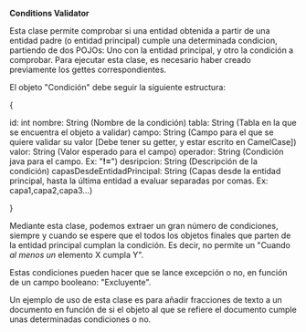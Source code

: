 **Conditions Validator**

Esta clase permite comprobar si una entidad obtenida a partir de una entidad padre (o entidad principal) cumple una determinada condicion, partiendo de dos POJOs: Uno con la entidad principal, y otro la condición a comprobar. Para ejecutar esta clase, es necesario haber creado previamente los gettes correspondientes.

El objeto "Condición" debe seguir la siguiente estructura:

{

id: int
nombre: String (Nombre de la condición)
tabla: String (Tabla en la que se encuentra el objeto a validar)
campo: String (Campo para el que se quiere validar su valor [Debe tener su getter, y estar escrito en CamelCase])
valor: String (Valor esperado para el campo)
operador: String (Condición java para el campo. Ex: "**!=**")
desripcion: String (Descripción de la condición)
capasDesdeEntidadPrincipal: String (Capas desde la entidad principal, hasta la última entidad a evaluar separadas por comas. Ex: capa1,capa2,capa3...)

}



Mediante esta clase, podemos extraer un gran número de condiciones, siempre y cuando se espere que el todos los objetos finales que parten de la entidad principal cumplan la condición. Es decir, no permite un "Cuando *al menos un* elemento X cumpla Y".

Estas condiciones pueden hacer que se lance excepción o no, en función de un campo booleano: "Excluyente".

Un ejemplo de uso de esta clase es para añadir fracciones de texto a un documento en función de si el objeto al que se refiere el documento cumple unas determinadas condiciones o no.
